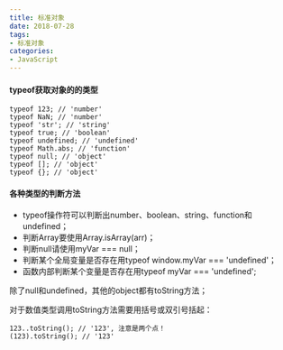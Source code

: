 ```yaml
---
title: 标准对象
date: 2018-07-28
tags: 
- 标准对象
categories:
- JavaScript
---
```


<!-- toc -->
#### typeof获取对象的的类型

```
typeof 123; // 'number'
typeof NaN; // 'number'
typeof 'str'; // 'string'
typeof true; // 'boolean'
typeof undefined; // 'undefined'
typeof Math.abs; // 'function'
typeof null; // 'object'
typeof []; // 'object'
typeof {}; // 'object'
```
<!-- more -->
#### 各种类型的判断方法

- typeof操作符可以判断出number、boolean、string、function和undefined；
- 判断Array要使用Array.isArray(arr)；
- 判断null请使用myVar === null；
- 判断某个全局变量是否存在用typeof window.myVar === 'undefined'；
- 函数内部判断某个变量是否存在用typeof myVar === 'undefined';

除了null和undefined，其他的object都有toString方法；

对于数值类型调用toString方法需要用括号或双引号括起：

```
123..toString(); // '123', 注意是两个点！
(123).toString(); // '123'
```

